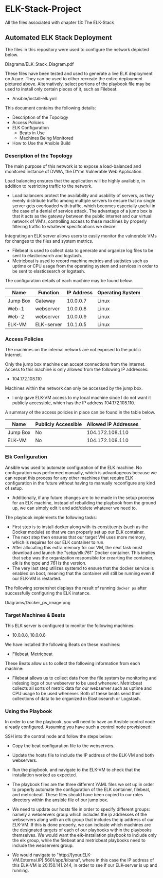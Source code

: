 # ELK-Stack-Project
All the files associated with chapter 13: The ELK-Stack
## Automated ELK Stack Deployment

The files in this repository were used to configure the network depicted below.

Diagrams/ELK_Stack_Diagram.pdf

These files have been tested and used to generate a live ELK deployment on Azure. They can be used to either recreate the entire deployment pictured above. Alternatively, select portions of the playbook file may be used to install only certain pieces of it, such as Filebeat.

  - Ansible/install-elk.yml

This document contains the following details:
- Description of the Topology
- Access Policies
- ELK Configuration
  - Beats in Use
  - Machines Being Monitored
- How to Use the Ansible Build


### Description of the Topology

The main purpose of this network is to expose a load-balanced and monitored instance of DVWA, the D*mn Vulnerable Web Application.

Load balancing ensures that the application will be highly available, in addition to restricting traffic to the network.
- Load balancers protect the availability and usability of servers, as they evenly distribute traffic among multiple servers to ensure that no single server gets overloaded with traffic, which becomes especially useful in the case of a denial of service attack. The advantage of a jump box is that it acts as the gateway between the public internet and our virtual network of VM's, controlling access to these machines by properly filtering traffic to whatever specifications we desire.  


Integrating an ELK server allows users to easily monitor the vulnerable VMs for changes to the files and system metrics.
- Filebeat is used to collect data to generate and organize log files to be sent to elasticsearch and logstash.
- Metricbeat is used to record machine metrics and statistics such as uptime or CPU usage from the operating system and services in order to be sent to elasticsearch or logstash.

The configuration details of each machine may be found below.


| Name     | Function | IP Address | Operating System |
|----------|----------|------------|------------------|
| Jump Box | Gateway  | 10.0.0.7   | Linux            |
| Web-1    | webserver| 10.0.0.8   | Linux            |
| Web-2    | webserver| 10.0.0.9   | Linux            |
| ELK-VM   |ELK-server| 10.1.0.5   | Linux            |
               
### Access Policies

The machines on the internal network are not exposed to the public Internet. 

Only the jump box machine can accept connections from the Internet. Access to this machine is only allowed from the following IP addresses:
- 104.172.108.110

Machines within the network can only be accessed by the jump box.
- I only gave ELK-VM access to my local machine since I do not want it publicly accessible, which has the IP address 104.172.108.110.

A summary of the access policies in place can be found in the table below.

| Name     | Publicly Accessible | Allowed IP Addresses |
|----------|---------------------|----------------------|
| Jump Box | No                  | 104.172.108.110      |
| ELK-VM   | No                  | 104.172.108.110      |
|          |                     |                      |

### Elk Configuration

Ansible was used to automate configuration of the ELK machine. No configuration was performed manually, which is advantageous because we can repeat this process for any other machines that require ELK configuration in the future without having to manually reconfigure any kind of setup.
- Additionally, if any future changes are to be made in the setup process for an ELK machine, instead of rebuilding the playbook from the ground up, we can simply edit it and add/delete whatever we need to.

The playbook implements the following tasks:
- First step is to install docker along with its constituents (such as the Docker module) so that we can properly set up our ELK container.
- The next step then ensures that our target VM uses more memory, which is requires for our ELK container to run.
- After allocating this extra memory for our VM, the next task must download and launch the "sebp/elk:761" Docker container. This implies that sebp was the organization responsible for crearting the container, elk is the type and 761 is the version.
- The very last step utilizes systemd to ensure that the docker service is enabled on boot, meaning that the container will still be running even if our ELK-VM is restarted.

The following screenshot displays the result of running `docker ps` after successfully configuring the ELK instance.

Diagrams/Docker_ps_image.png

### Target Machines & Beats
This ELK server is configured to monitor the following machines:
- 10.0.0.8, 10.0.0.8

We have installed the following Beats on these machines:
- Filebeat, Metricbeat

These Beats allow us to collect the following information from each machine:
- Filebeat allows us to collect data from the file system by monitoring and indexing logs of our webserver to be used whenever. Metricbeat collects all sorts of metric data for our webserver such as uptime and CPU usage to be used whenever. Both of these beats send their collections of data to be organized in Elasticsearch or Logstash.

### Using the Playbook
In order to use the playbook, you will need to have an Ansible control node already configured. Assuming you have such a control node provisioned: 

SSH into the control node and follow the steps below:
- Copy the beat configuration file to the webservers.
- Update the hosts file to include the IP address of the ELK-VM and both webservers.
- Run the playbook, and navigate to the ELK-VM to check that the installation worked as expected.


- The playbook files are the three different YAML files we set up in order to properly automate the configuration of the ELK container, filebeat, and metricbeat. These files should have been copied to our roles directory within the ansible file of our jump box.
- We need to update our hosts file in order to specify different groups: namely a webservers group which includes the ip addresses of the webservers along with an elk group that includes the ip address of our ELK-VM. If this is done properly, we can indicate which machines are the designated targets of each of our playbooks within the playbooks themselves. We would want the elk-installation playbook to include only the elk group, while the filebeat and metricbeat playbooks need to include the webservers group. 
- We would navigate to "http://[your.ELK-VM.External.IP]:5601/app/kibana", where in this case the IP address of this ELK-VM is 20.150.141.244, in order to see if our ELK-server is up and running. 
